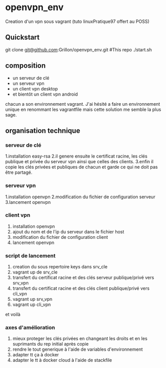 # openvpn_env
Creation d'un vpn sous vagrant (tuto linuxPratique97 offert au POSS)

## Quickstart

git clone git@github.com:Grillon/openvpn_env.git #This repo
./start.sh

## composition

* un serveur de clé
* un serveur vpn
* un client vpn desktop
* et bientôt un client vpn android

chacun a son environnement vagrant. J'ai hésité a faire un environnement unique en renommant les vagrantfile mais cette solution me semble la plus sage.

## organisation technique

### serveur de clé

1.installation easy-rsa
2.il genere ensuite le certificat racine, les clés publique et privée du serveur vpn ainsi que celles des clients.
3.enfin il copie les clés privées et publiques de chacun et garde ce qui ne doit pas être partagé.

### serveur vpn

1.installation openvpn
2.modification du fichier de configuration serveur
3.lancement openvpn

### client vpn

1. installation openvpn
2. ajout du nom et de l'ip du serveur dans le fichier host
3. modification du fichier de configuration client
4. lancement openvpn

### script de lancement

1. creation du sous repertoire keys dans srv_cle
2. vagrant up de srv_cle
3. transfert du certificat racine et des clés serveur publique/privé vers srv_vpn
4. transfert du certificat racine et des clés client publique/privé vers cli_vpn
5. vagrant up srv_vpn
6. vagrant up cli_vpn

et voilà

### axes d'amélioration

1. mieux proteger les clés privées en changeant les droits et en les suprimants du rep initial après copie
2. rendre le tout generique à l'aide de variables d'environnement
3. adapter tt ça à docker
4. adapter le tt à docker cloud à l'aide de stackfile

